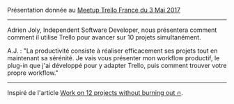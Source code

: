 Présentation donnée au [Meetup Trello France du 3 Mai 2017](https://www.meetup.com/Trello-France-User-Group/events/239299786/)

---

Adrien Joly, Independent Software Developer, nous présentera comment comment il utilise Trello pour avancer sur 10 projets simultanément.

A.J. : "La productivité consiste à réaliser efficacement ses projets tout en maintenant sa sérénité. Je vais vous présenter mon workflow productif, le plug-in que j'ai développé pour y adapter Trello, puis comment trouver votre propre workflow."

---

Inspiré de l'article [Work on 12 projects without burning out 🔥](https://byrslf.co/work-on-12-projects-without-burning-out-f5bec50dafdb).
